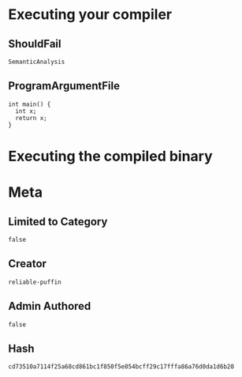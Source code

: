 # Executing your compiler

## ShouldFail

```
SemanticAnalysis
```

## ProgramArgumentFile

```
int main() {
  int x;
  return x;
}
```

# Executing the compiled binary

# Meta

## Limited to Category

```
false
```

## Creator

```
reliable-puffin
```

## Admin Authored

```
false
```

## Hash

```
cd73510a7114f25a68cd861bc1f850f5e054bcff29c17fffa86a76d0da1d6b20
```
